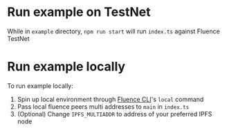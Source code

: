 # Run example on TestNet
While in `example` directory, `npm run start` will run `index.ts` against Fluence TestNet

# Run example locally
To run example locally:
1. Spin up local environment through [Fluence CLI](https://github.com/fluencelabs/cli)'s `local` command
2. Pass local fluence peers multi addresses to `main` in `index.ts`
3. (Optional) Change `IPFS_MULTIADDR` to address of your preferred IPFS node
